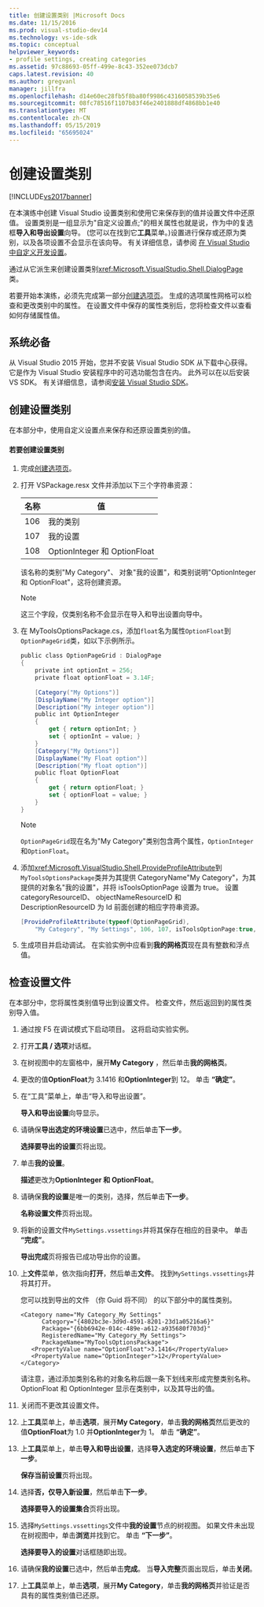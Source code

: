 ```yaml
---
title: 创建设置类别 |Microsoft Docs
ms.date: 11/15/2016
ms.prod: visual-studio-dev14
ms.technology: vs-ide-sdk
ms.topic: conceptual
helpviewer_keywords:
- profile settings, creating categories
ms.assetid: 97c88693-05ff-499e-8c43-352ee073dcb7
caps.latest.revision: 40
ms.author: gregvanl
manager: jillfra
ms.openlocfilehash: d14e60ec28fb5f8ba80f9986c4316058539b35e6
ms.sourcegitcommit: 08fc78516f1107b83f46e2401888df4868bb1e40
ms.translationtype: MT
ms.contentlocale: zh-CN
ms.lasthandoff: 05/15/2019
ms.locfileid: "65695024"
---
```

# <a name="creating-a-settings-category"></a>创建设置类别
[!INCLUDE[vs2017banner](../includes/vs2017banner.md)]

在本演练中创建 Visual Studio 设置类别和使用它来保存到的值并设置文件中还原值。 设置类别是一组显示为"自定义设置点;"的相关属性也就是说，作为中的复选框**导入和导出设置**向导。 (您可以在找到它**工具**菜单。)设置进行保存或还原为类别，以及各项设置不会显示在该向导。 有关详细信息，请参阅 [在 Visual Studio 中自定义开发设置](https://msdn.microsoft.com/22c4debb-4e31-47a8-8f19-16f328d7dcd3)。  
  
 通过从它派生来创建设置类别<xref:Microsoft.VisualStudio.Shell.DialogPage>类。  
  
 若要开始本演练，必须先完成第一部分[创建选项页](../extensibility/creating-an-options-page.md)。 生成的选项属性网格可以检查和更改类别中的属性。 在设置文件中保存的属性类别后，您将检查文件以查看如何存储属性值。  
  
## <a name="prerequisites"></a>系统必备  
 从 Visual Studio 2015 开始，您并不安装 Visual Studio SDK 从下载中心获得。 它是作为 Visual Studio 安装程序中的可选功能包含在内。 此外可以在以后安装 VS SDK。 有关详细信息，请参阅[安装 Visual Studio SDK](../extensibility/installing-the-visual-studio-sdk.md)。  
  
## <a name="creating-a-settings-category"></a>创建设置类别  
 在本部分中，使用自定义设置点来保存和还原设置类别的值。  
  
#### <a name="to-create-a-settings-category"></a>若要创建设置类别  
  
1. 完成[创建选项页](../extensibility/creating-an-options-page.md)。  
  
2. 打开 VSPackage.resx 文件并添加以下三个字符串资源：  
  
    |名称|值|  
    |----------|-----------|  
    |106|我的类别|  
    |107|我的设置|  
    |108|OptionInteger 和 OptionFloat|  
  
     该名称的类别"My Category"、 对象"我的设置"，和类别说明"OptionInteger 和 OptionFloat"，这将创建资源。  
  
    > [!NOTE]
    > 这三个字段，仅类别名称不会显示在导入和导出设置向导中。  
  
3. 在 MyToolsOptionsPackage.cs，添加`float`名为属性`OptionFloat`到`OptionPageGrid`类，如以下示例所示。  
  
    ```csharp  
    public class OptionPageGrid : DialogPage  
    {  
        private int optionInt = 256;  
        private float optionFloat = 3.14F;  
  
        [Category("My Options")]  
        [DisplayName("My Integer option")]  
        [Description("My integer option")]  
        public int OptionInteger  
        {  
            get { return optionInt; }  
            set { optionInt = value; }  
        }  
        [Category("My Options")]  
        [DisplayName("My Float option")]  
        [Description("My float option")]  
        public float OptionFloat  
        {  
            get { return optionFloat; }  
            set { optionFloat = value; }  
        }  
    }  
    ```  
  
    > [!NOTE]
    > `OptionPageGrid`现在名为"My Category"类别包含两个属性，`OptionInteger`和`OptionFloat`。  
  
4. 添加<xref:Microsoft.VisualStudio.Shell.ProvideProfileAttribute>到`MyToolsOptionsPackage`类并为其提供 CategoryName"My Category"，为其提供的对象名"我的设置"，并将 isToolsOptionPage 设置为 true。 设置 categoryResourceID、 objectNameResourceID 和 DescriptionResourceID 为 Id 前面创建的相应字符串资源。  
  
    ```csharp  
    [ProvideProfileAttribute(typeof(OptionPageGrid),   
        "My Category", "My Settings", 106, 107, isToolsOptionPage:true, DescriptionResourceID = 108)]  
    ```  
  
5. 生成项目并启动调试。 在实验实例中应看到**我的网格页**现在具有整数和浮点值。  
  
## <a name="examining-the-settings-file"></a>检查设置文件  
 在本部分中，您将属性类别值导出到设置文件。 检查文件，然后返回到的属性类别导入值。  
  
1. 通过按 F5 在调试模式下启动项目。 这将启动实验实例。  
  
2. 打开**工具 / 选项**对话框。  
  
3. 在树视图中的左窗格中，展开**My Category** ，然后单击**我的网格页**。  
  
4. 更改的值**OptionFloat**为 3.1416 和**OptionInteger**到 12。 单击 **“确定”**。  
  
5. 在“工具”菜单上，单击“导入和导出设置”。  
  
     **导入和导出设置**向导显示。  
  
6. 请确保**导出选定的环境设置**已选中，然后单击**下一步**。  
  
     **选择要导出的设置**页将出现。  
  
7. 单击**我的设置**。  
  
     **描述**更改为**OptionInteger 和 OptionFloat**。  
  
8. 请确保**我的设置**是唯一的类别，选择，然后单击**下一步**。  
  
     **名称设置文件**页将出现。  
  
9. 将新的设置文件`MySettings.vssettings`并将其保存在相应的目录中。 单击 **“完成”**。  
  
     **导出完成**页将报告已成功导出你的设置。  
  
10. 上**文件**菜单，依次指向**打开**，然后单击**文件**。 找到`MySettings.vssettings`并将其打开。  
  
     您可以找到导出的文件 （你 Guid 将不同） 的以下部分中的属性类别。  
  
    ```  
    <Category name="My Category_My Settings"   
          Category="{4802bc3e-3d9d-4591-8201-23d1a05216a6}"   
          Package="{6bb6942e-014c-489e-a612-a935680f703d}"   
          RegisteredName="My Category_My Settings">  
          PackageName="MyToolsOptionsPackage">  
       <PropertyValue name="OptionFloat">3.1416</PropertyValue>   
       <PropertyValue name="OptionInteger">12</PropertyValue>   
    </Category>  
    ```  
  
     请注意，通过添加类别名称的对象名称后跟一条下划线来形成完整类别名称。 OptionFloat 和 OptionInteger 显示在类别中，以及其导出的值。  
  
11. 关闭而不更改其设置文件。  
  
12. 上**工具**菜单上，单击**选项**，展开**My Category**，单击**我的网格页**然后更改的值**OptionFloat**为 1.0 并**OptionInteger**为 1。 单击 **“确定”**。  
  
13. 上**工具**菜单上，单击**导入和导出设置**，选择**导入选定的环境设置**，然后单击**下一步**。  
  
     **保存当前设置**页将出现。  
  
14. 选择**否，仅导入新设置**，然后单击**下一步**。  
  
     **选择要导入的设置集合**页将出现。  
  
15. 选择`MySettings.vssettings`文件中**我的设置**节点的树视图。 如果文件未出现在树视图中，单击**浏览**并找到它。 单击 **“下一步”**。  
  
     **选择要导入的设置**对话框随即出现。  
  
16. 请确保**我的设置**已选中，然后单击**完成**。 当**导入完整**页面出现后，单击**关闭**。  
  
17. 上**工具**菜单上，单击**选项**，展开**My Category**，单击**我的网格页**并验证是否具有的属性类别值已还原。
